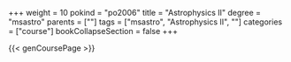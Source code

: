 +++
weight = 10
pokind = "po2006"
title = "Astrophysics II"
degree = "msastro"
parents = [""]
tags = ["msastro", "Astrophysics II", ""]
categories = ["course"]
bookCollapseSection = false
+++

{{< genCoursePage >}}
